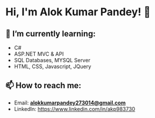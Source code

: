 
# Hi, I'm Alok Kumar Pandey! 👋

## 🌱 I’m currently learning:
- C#
- ASP.NET MVC & API
- SQL Databases, MYSQL Server
- HTML, CSS, Javascript, JQuery

## 📫 How to reach me:
- Email: **alokkumarpandey273014@gmail.com**  
- LinkedIn: https://www.linkedin.com/in/akp983730
